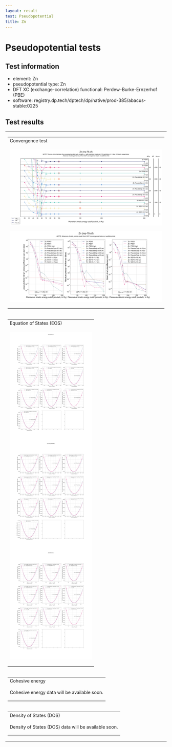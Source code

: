```yaml
---
layout: result
test: Pseudopotential
title: Zn
---
```


<h1>Pseudopotential tests</h1>
<h2>Test information</h2>
<ul><li>element: Zn</li>
<li>pseudopotential type: Zn</li>
<li>DFT XC (exchange-correlation) functional: Perdew-Burke-Ernzerhof (PBE)</li>
<li>software: registry.dp.tech/dptech/dp/native/prod-385/abacus-stable:0225</li></ul><h2>Test results</h2>
<table>
<tr><td>
<table class="banner-frame">
    <tr>
        <td class="banner-header">Convergence test</td>
    </tr>
    <tr>
        <td class="banner-body">
<p align="center"><img src="../2025-03-11/Zn (mp-79.cif).svg" class="plain-figure"></p>
<p align="center"><img src="../2025-03-11/Zn (mp-79.cif)-logscale.svg" class="plain-figure"></p>
        </td>
    </tr>
</table></td></tr>
<tr><td>
<table class="banner-frame">
    <tr>
        <td class="banner-header">Equation of States (EOS)</td>
    </tr>
    <tr>
        <td class="banner-body">
<p align="center"><img src="eos_Zn.png" class="plain-figure"></p>
        </td>
    </tr>
</table></td></tr>
<tr><td>
<table class="banner-frame">
    <tr>
        <td class="banner-header">Cohesive energy</td>
    </tr>
    <tr>
        <td class="banner-body">
<p align="center">Cohesive energy data will be available soon.</p>
        </td>
    </tr>
</table></td></tr>
<tr><td>
<table class="banner-frame">
    <tr>
        <td class="banner-header">Density of States (DOS)</td>
    </tr>
    <tr>
        <td class="banner-body">
<p align="center">Density of States (DOS) data will be available soon.</p>
        </td>
    </tr>
</table></td></tr>
</table>
